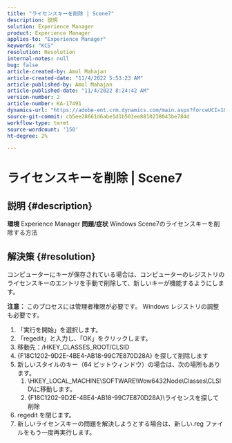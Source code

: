 ```yaml
---
title: "ライセンスキーを削除 | Scene7"
description: 説明
solution: Experience Manager
product: Experience Manager
applies-to: "Experience Manager"
keywords: "KCS"
resolution: Resolution
internal-notes: null
bug: false
article-created-by: Amol Mahajan
article-created-date: "11/4/2022 5:53:23 AM"
article-published-by: Amol Mahajan
article-published-date: "11/4/2022 8:24:42 AM"
version-number: 2
article-number: KA-17491
dynamics-url: "https://adobe-ent.crm.dynamics.com/main.aspx?forceUCI=1&pagetype=entityrecord&etn=knowledgearticle&id=e057a8fd-045c-ed11-9561-6045bd006704"
source-git-commit: cb5ee28661d6abe1d1b501ee8810238043be784d
workflow-type: tm+mt
source-wordcount: '150'
ht-degree: 2%

---
```


# ライセンスキーを削除 | Scene7

## 説明 {#description}

<b>環境</b>
Experience Manager
<b>問題/症状</b>
Windows Scene7のライセンスキーを削除する方法


## 解決策 {#resolution}


コンピューターにキーが保存されている場合は、コンピューターのレジストリのライセンスキーのエントリを手動で削除して、新しいキーが機能するようにします。

<b>注意： </b>このプロセスには管理者権限が必要です。 Windows レジストリの調整も必要です。

1. 「実行を開始」を選択します。
2. 「regedit」と入力し、「OK」をクリックします。
3. 移動先：/HKEY_CLASSES_ROOT/CLSID
4. {F18C1202-9D2E-4BE4-AB18-99C7E870D28A} を探して削除します
5. 新しいスタイルのキー（64 ビットウィンドウ）の場合は、次の場所もあります。
   1. \HKEY_LOCAL_MACHINE\SOFTWARE\Wow6432Node\Classes\CLSID\に移動します。
   2. {F18C1202-9D2E-4BE4-AB18-99C7E870D28A}\ライセンスを探して削除
6. regedit を閉じます。
7. 新しいライセンスキーの問題を解決しようとする場合は、新しい.reg ファイルをもう一度再実行します。

